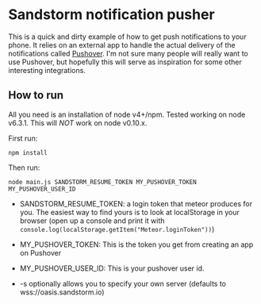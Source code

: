 # Sandstorm notification pusher

This is a quick and dirty example of how to get push notifications to your phone. It relies on an external app to handle the actual delivery of the notifications called [Pushover](https://pushover.net/). I'm not sure many people will really want to use Pushover, but hopefully this will serve as inspiration for some other interesting integrations.

## How to run

All you need is an installation of node v4+/npm. Tested working on node v6.3.1. This will *NOT* work on node v0.10.x.

First run:
```
npm install
```

Then run:
```
node main.js SANDSTORM_RESUME_TOKEN MY_PUSHOVER_TOKEN MY_PUSHOVER_USER_ID
```

* SANDSTORM_RESUME_TOKEN: a login token that meteor produces for you. The easiest way to find yours is to look at localStorage in your browser (open up a console and print it with `console.log(localStorage.getItem("Meteor.loginToken"))`)

* MY_PUSHOVER_TOKEN: This is the token you get from creating an app on Pushover

* MY_PUSHOVER_USER_ID: This is your pushover user id.

* -s optionally allows you to specify your own server (defaults to wss://oasis.sandstorm.io)
